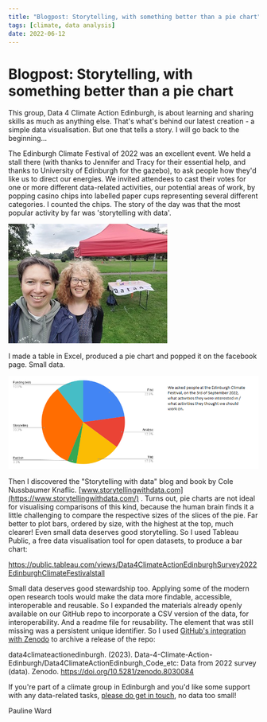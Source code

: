 ```yaml
---
title: "Blogpost: Storytelling, with something better than a pie chart"
tags: [climate, data analysis]
date: 2022-06-12 
---
```


# Blogpost: Storytelling, with something better than a pie chart

This group, Data 4 Climate Action Edinburgh, is about learning and sharing skills as much as anything else. That's what's behind our latest creation - a simple data visualisation. But one that tells a story. I will go back to the beginning...

The Edinburgh Climate Festival of 2022 was an excellent event. We held a stall there (with thanks to Jennifer and Tracy for their essential help, and thanks to University of Edinburgh for the gazebo), to ask people how they'd like us to direct our energies. We invited attendees to cast their votes for one or more different data-related activities, our potential areas of work, by popping casino chips into labelled paper cups representing several different categories. I counted the chips. The story of the day was that the most popular activity by far was 'storytelling with data'.  

![Pauline and Jennifer with the stall at the festival](/assets/img/Data4CAE_stall_at_ECF_3sep2022_h240px.jpg) 

I made a table in Excel, produced a pie chart and popped it on the facebook page. Small data. 

![pie chart showing survey results](/assets/img/D4CAE_img_ECF-poll-result-chart.png)

Then I discovered the "Storytelling with data" blog and book by Cole Nussbaumer Knaflic. [www.storytellingwithdata.com](https://www.storytellingwithdata.com/) . Turns out, pie charts are not ideal for visualising comparisons of this kind, because the human brain finds it a little challenging to compare the respective sizes of the slices of the pie. Far better to plot bars, ordered by size, with the highest at the top, much clearer!  Even small data deserves good storytelling. So I used Tableau Public, a free data visualisation tool for open datasets, to produce a bar chart: 

https://public.tableau.com/views/Data4ClimateActionEdinburghSurvey2022EdinburghClimateFestivalstall 

Small data deserves good stewardship too. Applying some of the modern open research tools would make the data more findable, accessible, interoperable and reusable. So I expanded the materials already openly available on our GitHub repo to incorporate a CSV version of the data, for interoperability. And a readme file for reusability. The element that was still missing was a persistent unique identifier. So I used [GitHub's integration with Zenodo](https://docs.github.com/en/repositories/archiving-a-github-repository/referencing-and-citing-content) to archive a release of the repo: 

data4climateactionedinburgh. (2023). Data-4-Climate-Action-Edinburgh/Data4ClimateActionEdinburgh_Code_etc: Data from 2022 survey (data). Zenodo. https://doi.org/10.5281/zenodo.8030084 

If you're part of a climate group in Edinburgh and you'd like some support with any data-related tasks, [please do get in touch](https://data-4-climate-action-edinburgh.github.io/home/about/), no data too small! 

Pauline Ward 
